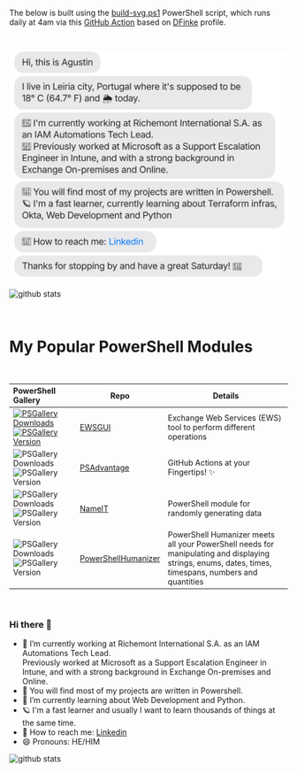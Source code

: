 The below is built using the [build-svg.ps1](https://github.com/drummerviking/drummerviking/blob/dev/build-svg.ps1) PowerShell script, which runs daily at 4am via this [GitHub Action](https://github.com/drummerviking/drummerviking/blob/master/.github/workflows/readme.yml) based on [DFinke](https://github.com/dfinke) profile.

<br/>

![](./chat.svg)

![github stats](https://github-readme-stats.vercel.app/api?username=DrummerViking&show_icons=true&line_height=30&theme=merko)

<br/>

# My Popular PowerShell Modules
<br/>

|PowerShell Gallery|Repo|Details
| :--- | --- | --- |
|[![PSGallery Downloads](https://img.shields.io/powershellgallery/dt/EWSGUI.png?style=plastic&logo=powershell&label=Downloads)](https://www.powershellgallery.com/packages/EWSGUI) [![PSGallery Version](https://img.shields.io/powershellgallery/v/EWSGUI.png?style=plastic&logo=powershell&label=Version)](https://www.powershellgallery.com/packages/EWSGUI)|[EWSGUI](https://github.com/dfinke/EWSGUI) |Exchange Web Services (EWS) tool to perform different operations
|![PSGallery Downloads](https://img.shields.io/powershellgallery/dt/PSAdvantage.png?style=plastic&logo=powershell&label=Downloads) ![PSGallery Version](https://img.shields.io/powershellgallery/v/PSAdvantage.png?style=plastic&logo=powershell&label=Version)|[PSAdvantage](https://github.com/dfinke/PSAdvantage) |GitHub Actions at your Fingertips! ✨
|![PSGallery Downloads](https://img.shields.io/powershellgallery/dt/NameIT.png?style=plastic&logo=powershell&label=Downloads) ![PSGallery Version](https://img.shields.io/powershellgallery/v/NameIT.png?style=plastic&logo=powershell&label=Version)|[NameIT](https://github.com/dfinke/NameIT) |PowerShell module for randomly generating data
|![PSGallery Downloads](https://img.shields.io/powershellgallery/dt/PowerShellHumanizer.png?style=plastic&logo=powershell&label=Downloads) ![PSGallery Version](https://img.shields.io/powershellgallery/v/PowerShellHumanizer.png?style=plastic&logo=powershell&label=Version)|[PowerShellHumanizer](https://github.com/dfinke/PowerShellHumanizer) |PowerShell Humanizer meets all your PowerShell needs for manipulating and displaying strings, enums, dates, times, timespans, numbers and quantities

<br/>

### Hi there 👋

- 🔭 I’m currently working at Richemont International S.A. as an IAM Automations Tech Lead.  
     Previously worked at Microsoft as a Support Escalation Engineer in Intune, and with a strong background in Exchange On-premises and Online.
- 💾 You will find most of my projects are written in Powershell.
- 🌱 I’m currently learning about Web Development and Python.
- 🪐 I'm a fast learner and usually I want to learn thousands of things at the same time.
- 💬 How to reach me: [Linkedin](https://www.linkedin.com/in/agustin-gallegos/)
- 😄 Pronouns: HE/HIM

<!--
**DrummerViking/DrummerViking** is a ✨ _special_ ✨ repository because its `README.md` (this file) appears on your GitHub profile.
-->
![github stats](https://github-readme-stats.vercel.app/api?username=DrummerViking&show_icons=true&line_height=30)
